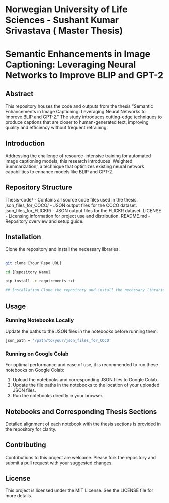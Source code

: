# Norwegian University of Life Sciences - Sushant Kumar Srivastava ( Master Thesis)

# Semantic Enhancements in Image Captioning: Leveraging Neural Networks to Improve BLIP and GPT-2

## Abstract

This repository houses the code and outputs from the thesis "Semantic Enhancements in Image Captioning: Leveraging Neural Networks to Improve BLIP and GPT-2." The study introduces cutting-edge techniques to produce captions that are closer to human-generated text, improving quality and efficiency without frequent retraining.

## Introduction

Addressing the challenge of resource-intensive training for automated image captioning models, this research introduces 'Weighted Summarization,' a technique that optimizes existing neural network capabilities to enhance models like BLIP and GPT-2.

## Repository Structure
Thesis-code/ - Contains all source code files used in the thesis. json_files_for_COCO/ - JSON output files for the COCO dataset. json_files_for_FLICKR/ - JSON output files for the FLICKR dataset. LICENSE - Licensing information for project use and distribution. README.md - Repository overview and setup guide.


## Installation

Clone the repository and install the necessary libraries:

```bash

git clone [Your Repo URL]

cd [Repository Name]

pip install -r requirements.txt

## Installation Clone the repository and install the necessary libraries: ```bash git clone [Your Repo URL] cd [Repository Name] pip install -r requirements.txt
```
Usage
-----

### Running Notebooks Locally

Update the paths to the JSON files in the notebooks before running them:
```bash
json_path = '/path/to/your/json_files_for_COCO'

```
### Running on Google Colab

For optimal performance and ease of use, it is recommended to run these notebooks on Google Colab:

1.  Upload the notebooks and corresponding JSON files to Google Colab.
2.  Update the file paths in the notebooks to the location of your uploaded JSON files.
3.  Run the notebooks directly in your browser.

Notebooks and Corresponding Thesis Sections
-------------------------------------------

Detailed alignment of each notebook with the thesis sections is provided in the repository for clarity.

Contributing
------------

Contributions to this project are welcome. Please fork the repository and submit a pull request with your suggested changes.

License
-------

This project is licensed under the MIT License. See the LICENSE file for more details.
